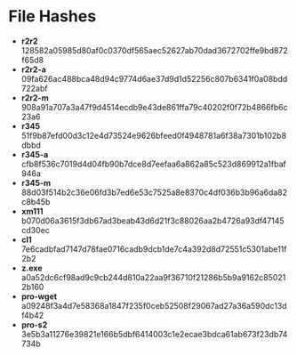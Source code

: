 # File Hashes

* **r2r2**	    
128582a05985d80af0c0370df565aec52627ab70dad3672702ffe9bd872f65d8
* **r2r2-a**	    
09fa626ac488bca48d94c9774d6ae37d9d1d52256c807b6341f0a08bdd722abf
* **r2r2-m**	    
908a91a707a3a47f9d4514ecdb9e43de861ffa79c40202f0f72b4866fb6c23a6
* **r345**	    
51f9b87efd00d3c12e4d73524e9626bfeed0f4948781a6f38a7301b102b8dbbd
* **r345-a**	    
cfb8f536c7019d4d04fb90b7dce8d7eefaa6a862a85c523d869912a1fbaf946a
* **r345-m**	    
88d03f514b2c36e06fd3b7ed6e53c7525a8e8370c4df036b3b96a6da82c8b45b
* **xm111**	    
b070d06a3615f3db67ad3beab43d6d21f3c88026aa2b4726a93df47145cd30ec
* **cl1**     
7e6cadbfad7147d78fae0716cadb9dcb1de7c4a392d8d72551c5301abe11f2b2
* **z.exe**	    
a0a52dc6cf98ad9c9cb244d810a22aa9f36710f21286b5b9a9162c850212b160
* **pro-wget**	    
a09248f3a4d7e58368a1847f235f0ceb52508f29067ad27a36a590dc13df4b42
* **pro-s2**	    
3e5b3a11276e39821e166b5dbf6414003c1e2ecae3bdca61ab673f23db74734b
